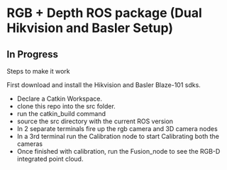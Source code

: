 # RGB + Depth ROS package (Dual Hikvision and Basler Setup)
## In Progress

Steps to make it work

First download and install the Hikvision and Basler Blaze-101 sdks. 

- Declare a Catkin Workspace.
- clone this repo into the src folder.
- run the catkin_build command
- source the src directory with the current ROS version
- In 2 separate terminals fire up the rgb camera and 3D camera nodes
- In a 3rd terminal run the Calibration node to start Calibrating both the cameras
- Once finished with calibration, run the Fusion_node to see the RGB-D integrated point cloud.

